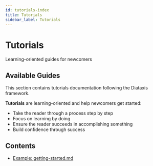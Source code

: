 ```yaml
---
id: tutorials-index
title: Tutorials
sidebar_label: Tutorials
---
```


# Tutorials

Learning-oriented guides for newcomers

## Available Guides

This section contains tutorials documentation following the Diataxis framework.

**Tutorials** are learning-oriented and help newcomers get started:

- Take the reader through a process step by step
- Focus on learning by doing
- Ensure the reader succeeds in accomplishing something
- Build confidence through success

## Contents

- [Example: getting-started.md](./getting-started.md)
